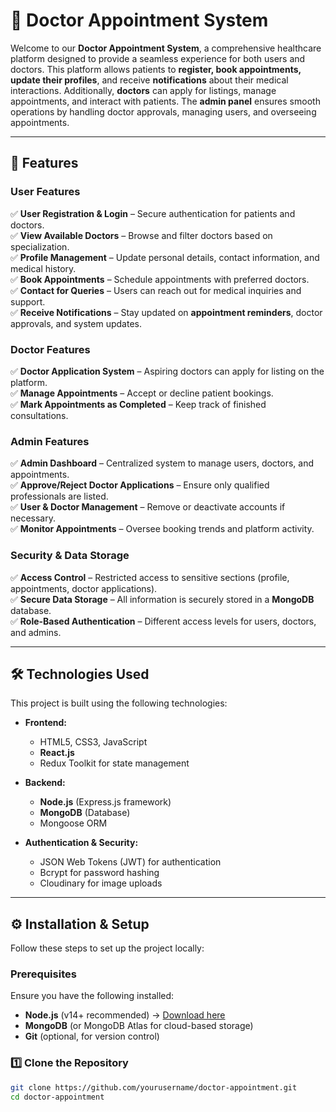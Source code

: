 # 🏥 Doctor Appointment System

Welcome to our **Doctor Appointment System**, a comprehensive healthcare platform designed to provide a seamless experience for both users and doctors. This platform allows patients to **register, book appointments, update their profiles**, and receive **notifications** about their medical interactions. Additionally, **doctors** can apply for listings, manage appointments, and interact with patients. The **admin panel** ensures smooth operations by handling doctor approvals, managing users, and overseeing appointments.

---

## 🚀 Features

### **User Features**  
✅ **User Registration & Login** – Secure authentication for patients and doctors.  
✅ **View Available Doctors** – Browse and filter doctors based on specialization.  
✅ **Profile Management** – Update personal details, contact information, and medical history.  
✅ **Book Appointments** – Schedule appointments with preferred doctors.  
✅ **Contact for Queries** – Users can reach out for medical inquiries and support.  
✅ **Receive Notifications** – Stay updated on **appointment reminders**, doctor approvals, and system updates.  

### **Doctor Features**  
✅ **Doctor Application System** – Aspiring doctors can apply for listing on the platform.  
✅ **Manage Appointments** – Accept or decline patient bookings.  
✅ **Mark Appointments as Completed** – Keep track of finished consultations.  

### **Admin Features**  
✅ **Admin Dashboard** – Centralized system to manage users, doctors, and appointments.  
✅ **Approve/Reject Doctor Applications** – Ensure only qualified professionals are listed.  
✅ **User & Doctor Management** – Remove or deactivate accounts if necessary.  
✅ **Monitor Appointments** – Oversee booking trends and platform activity.  

### **Security & Data Storage**  
✅ **Access Control** – Restricted access to sensitive sections (profile, appointments, doctor applications).  
✅ **Secure Data Storage** – All information is securely stored in a **MongoDB** database.  
✅ **Role-Based Authentication** – Different access levels for users, doctors, and admins.  

---

## 🛠️ Technologies Used

This project is built using the following technologies:

- **Frontend:**
  - HTML5, CSS3, JavaScript
  - **React.js**
  - Redux Toolkit for state management

- **Backend:**
  - **Node.js** (Express.js framework)
  - **MongoDB** (Database)
  - Mongoose ORM

- **Authentication & Security:**
  - JSON Web Tokens (JWT) for authentication
  - Bcrypt for password hashing
  - Cloudinary for image uploads

---

## ⚙️ Installation & Setup

Follow these steps to set up the project locally:

### **Prerequisites**
Ensure you have the following installed:

- **Node.js** (v14+ recommended) → [Download here](https://nodejs.org/)
- **MongoDB** (or MongoDB Atlas for cloud-based storage)
- **Git** (optional, for version control)

### **1️⃣ Clone the Repository**
```sh
git clone https://github.com/yourusername/doctor-appointment.git
cd doctor-appointment